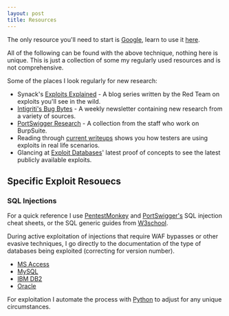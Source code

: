 ```yaml
---
layout: post
title: Resources
---
```


The only resource you'll need to start is [Google](https://google.com/), learn to use it [here](https://tryhackme.com/resources/blog/google-fu "TryHackMe - GoogleFu").

All of the following can be found with the above technique, nothing here is unique.
This is just a collection of some my regularly used resources and is not comprehensive.

Some of the places I look regularly for new research:

+ Synack's [Exploits Explained](https://www.synack.com/blog/) - A blog series written by the Red Team on exploits you'll see in the wild.
+ [Intigriti's Bug Bytes](https://blog.intigriti.com/category/bugbytes/) - A weekly newsletter containing new research from a variety of sources. 
+ [PortSwigger Research](https://portswigger.net/research) - A collection from the staff who work on BurpSuite.
+ Reading through [current writeups](https://pentester.land/writeups/) shows you how testers are using exploits in real life scenarios.
+ Glancing at [Exploit Databases](https://www.exploit-db.com/)' latest proof of concepts to see the latest publicly available exploits. 

## Specific Exploit Resouecs

### SQL Injections

For a quick reference I use [PentestMonkey](
https://pentestmonkey.net/category/cheat-sheet/sql-injection "PenTestMonkey's SQL Injection Cheat Sheet") and [PortSwigger's](https://portswigger.net/web-security/sql-injection/cheat-sheet "PortSwigger's SQL Injection Cheat Sheet") SQL injection cheat sheets, or the SQL generic guides from [W3school](https://www.w3schools.com/sql/sql_quickref.asp). 

During active exploitation of injections that require WAF bypasses or other evasive techniques, I go directly to the documentation of the type of databases being exploited (correcting for version number). 
+ [MS Access](https://learn.microsoft.com/en-us/office/client-developer/access/desktop-database-reference/overview-of-the-access-sql-reference)
+ [MySQL](https://dev.mysql.com/doc/refman/8.0/en/dynindex-statement.html)
+ [IBM DB2](https://www.ibm.com/docs/en/db2-for-zos/11?topic=db2-sql)
+ [Oracle](https://docs.oracle.com/en/database/oracle/oracle-database/19/sqlrf/)

For exploitation I automate the process with [Python](https://www.learnpython.org/) to adjust for any unique circumstances.

